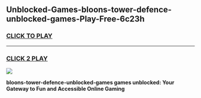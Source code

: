 
## Unblocked-Games-bloons-tower-defence-unblocked-games-Play-Free-6c23h
<h3>
<a href="https://premium76.site?title=bloons-tower-defence-unblocked-games&ref=10A">CLICK TO PLAY</a></h3>
<hr>

<h3>
<a href="https://premium76.site?title=bloons-tower-defence-unblocked-games&ref=10A">CLICK 2 PLAY</a>
  
</h3>

<a href="https://premium76.site?title=bloons-tower-defence-unblocked-games&ref=10A"><img src="https://clearcache.store/games.png"></a>


**bloons-tower-defence-unblocked-games games unblocked: Your Gateway to Fun and Accessible Online Gaming**

